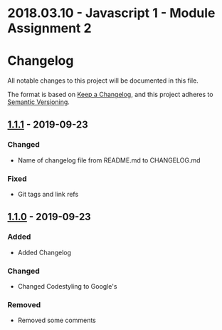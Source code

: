 # 2018.03.10 - Javascript 1 - Module Assignment 2

# Changelog

All notable changes to this project will be documented in this file.

The format is based on [Keep a Changelog](https://keepachangelog.com/),
and this project adheres to [Semantic Versioning](https://semver.org/spec/v2.0.0.html).

## [1.1.1] - 2019-09-23

### Changed

- Name of changelog file from README.md to CHANGELOG.md

### Fixed

- Git tags and link refs

## [1.1.0] - 2019-09-23

### Added

- Added Changelog

### Changed

- Changed Codestyling to Google's

### Removed

- Removed some comments

[unreleased]: https://github.com/ChrisBit/javascript1_MA2/compare/v1.1.1...HEAD
[1.1.1]: https://github.com/ChrisBit/javascript1_MA2/compare/1.1.0...v1.1.1
[1.1.0]: https://github.com/ChrisBit/javascript1_MA2/compare/b6421784f58fb18f80ab2c370ad0460fe7bec97f...1.1.0
